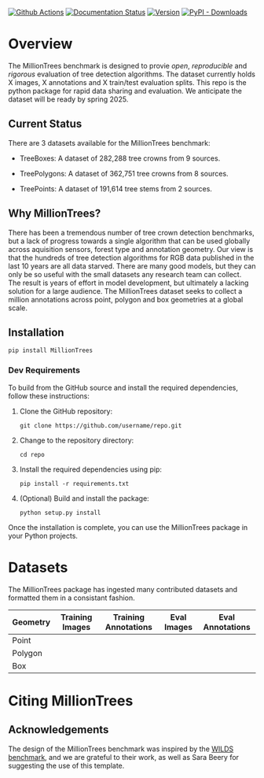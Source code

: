 [![Github Actions](https://github.com/weecology/MillionTrees/actions/workflows/python-package.yml/badge.svg)](https://github.com/weecology/MillionTrees/actions/workflows/python-package.yml)
[![Documentation Status](https://readthedocs.org/projects/milliontrees/badge/?version=latest)](https://milliontrees.readthedocs.io/en/latest/?badge=latest)
[![Version](https://img.shields.io/pypi/v/MillionTrees.svg)](https://pypi.python.org/pypi/MillionTrees)
[![PyPI - Downloads](https://img.shields.io/pypi/dm/MillionTrees)](https://pypi.python.org/pypi/MillionTrees)


# Overview

The MillionTrees benchmark is designed to provie *open*, *reproducible* and *rigorous* evaluation of tree detection algorithms. The dataset currently holds X images, X annotations and X train/test evaluation splits. This repo is the python package for rapid data sharing and evaluation. We anticipate the dataset will be ready by spring 2025. 

## Current Status

There are 3 datasets available for the MillionTrees benchmark:

* TreeBoxes: A dataset of 282,288 tree crowns from 9 sources.

* TreePolygons: A dataset of 362,751 tree crowns from 8 sources.

* TreePoints: A dataset of 191,614 tree stems from 2 sources.

## Why MillionTrees?

There has been a tremendous number of tree crown detection benchmarks, but a lack of progress towards a single algorithm that can be used globally across aquisition sensors, forest type and annotation geometry. Our view is that the hundreds of tree detection algorithms for RGB data published in the last 10 years are all data starved. There are many good models, but they can only be so useful with the small datasets any research team can collect. The result is years of effort in model development, but ultimately a lacking solution for a large audience. The MillionTrees dataset seeks to collect a million annotations across point, polygon and box geometries at a global scale.

## Installation

```
pip install MillionTrees
```

### Dev Requirements

To build from the GitHub source and install the required dependencies, follow these instructions:

1. Clone the GitHub repository:
    ```
    git clone https://github.com/username/repo.git
    ```

2. Change to the repository directory:
    ```
    cd repo
    ```

3. Install the required dependencies using pip:
    ```
    pip install -r requirements.txt
    ```

4. (Optional) Build and install the package:
    ```
    python setup.py install
    ```

Once the installation is complete, you can use the MillionTrees package in your Python projects.

# Datasets

The MillionTrees package has ingested many contributed datasets and formatted them in a consistant fashion.

| Geometry | Training Images | Training Annotations | Eval Images | Eval Annotations |
|----------|-----------------|----------------------|-------------|------------------|
| Point    |                 |                      |             |                  |
| Polygon  |                 |                      |             |                  |
| Box      |                 |                      |             |                  |


# Citing MillionTrees


## Acknowledgements
The design of the MillionTrees benchmark was inspired by the [WILDS benchmark](https://github.com/p-lambda/wilds), and we are grateful to their work, as well as Sara Beery for suggesting the use of this template.
